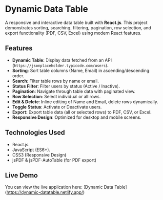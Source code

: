 # Dynamic Data Table

A responsive and interactive data table built with **React.js**. This project demonstrates sorting, searching, filtering, pagination, row selection, and export functionality (PDF, CSV, Excel) using modern React features.

## Features

- **Dynamic Table**: Display data fetched from an API (`https://jsonplaceholder.typicode.com/users`).
- **Sorting**: Sort table columns (Name, Email) in ascending/descending order.
- **Search**: Filter table rows by name or email.
- **Status Filter**: Filter users by status (Active / Inactive).
- **Pagination**: Navigate through table data with paginated view.
- **Row Selection**: Select individual or all rows.
- **Edit & Delete**: Inline editing of Name and Email, delete rows dynamically.
- **Toggle Status**: Activate or Deactivate users.
- **Export**: Export table data (all or selected rows) to PDF, CSV, or Excel.
- **Responsive Design**: Optimized for desktop and mobile screens.

## Technologies Used

- React.js
- JavaScript (ES6+).
- CSS3 (Responsive Design)
- jsPDF & jsPDF-AutoTable (for PDF export)


## Live Demo

You can view the live application here: [Dynamic Data Table] (https://dynamic-datatable.netlify.app/)

